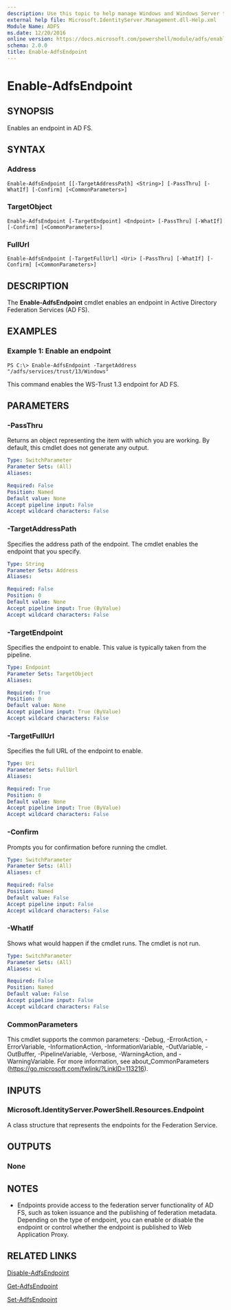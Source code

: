 ```yaml
---
description: Use this topic to help manage Windows and Windows Server technologies with Windows PowerShell.
external help file: Microsoft.IdentityServer.Management.dll-Help.xml
Module Name: ADFS
ms.date: 12/20/2016
online version: https://docs.microsoft.com/powershell/module/adfs/enable-adfsendpoint?view=windowsserver2019-ps&wt.mc_id=ps-gethelp
schema: 2.0.0
title: Enable-AdfsEndpoint
---
```


# Enable-AdfsEndpoint

## SYNOPSIS
Enables an endpoint in AD FS.

## SYNTAX

### Address
```
Enable-AdfsEndpoint [[-TargetAddressPath] <String>] [-PassThru] [-WhatIf] [-Confirm] [<CommonParameters>]
```

### TargetObject
```
Enable-AdfsEndpoint [-TargetEndpoint] <Endpoint> [-PassThru] [-WhatIf] [-Confirm] [<CommonParameters>]
```

### FullUrl
```
Enable-AdfsEndpoint [-TargetFullUrl] <Uri> [-PassThru] [-WhatIf] [-Confirm] [<CommonParameters>]
```

## DESCRIPTION
The **Enable-AdfsEndpoint** cmdlet enables an endpoint in Active Directory Federation Services (AD FS).

## EXAMPLES

### Example 1: Enable an endpoint
```
PS C:\> Enable-AdfsEndpoint -TargetAddress "/adfs/services/trust/13/Windows"
```

This command enables the WS-Trust 1.3 endpoint for AD FS.

## PARAMETERS

### -PassThru
Returns an object representing the item with which you are working.
By default, this cmdlet does not generate any output.

```yaml
Type: SwitchParameter
Parameter Sets: (All)
Aliases: 

Required: False
Position: Named
Default value: None
Accept pipeline input: False
Accept wildcard characters: False
```

### -TargetAddressPath
Specifies the address path of the endpoint.
The cmdlet enables the endpoint that you specify.

```yaml
Type: String
Parameter Sets: Address
Aliases: 

Required: False
Position: 0
Default value: None
Accept pipeline input: True (ByValue)
Accept wildcard characters: False
```

### -TargetEndpoint
Specifies the endpoint to enable.
This value is typically taken from the pipeline.

```yaml
Type: Endpoint
Parameter Sets: TargetObject
Aliases: 

Required: True
Position: 0
Default value: None
Accept pipeline input: True (ByValue)
Accept wildcard characters: False
```

### -TargetFullUrl
Specifies the full URL of the endpoint to enable.

```yaml
Type: Uri
Parameter Sets: FullUrl
Aliases: 

Required: True
Position: 0
Default value: None
Accept pipeline input: True (ByValue)
Accept wildcard characters: False
```

### -Confirm
Prompts you for confirmation before running the cmdlet.

```yaml
Type: SwitchParameter
Parameter Sets: (All)
Aliases: cf

Required: False
Position: Named
Default value: False
Accept pipeline input: False
Accept wildcard characters: False
```

### -WhatIf
Shows what would happen if the cmdlet runs.
The cmdlet is not run.

```yaml
Type: SwitchParameter
Parameter Sets: (All)
Aliases: wi

Required: False
Position: Named
Default value: False
Accept pipeline input: False
Accept wildcard characters: False
```

### CommonParameters
This cmdlet supports the common parameters: -Debug, -ErrorAction, -ErrorVariable, -InformationAction, -InformationVariable, -OutVariable, -OutBuffer, -PipelineVariable, -Verbose, -WarningAction, and -WarningVariable. For more information, see about_CommonParameters (https://go.microsoft.com/fwlink/?LinkID=113216).

## INPUTS

### Microsoft.IdentityServer.PowerShell.Resources.Endpoint
A class structure that represents the endpoints for the Federation Service.

## OUTPUTS

### None

## NOTES
* Endpoints provide access to the federation server functionality of AD FS, such as token issuance and the publishing of federation metadata. Depending on the type of endpoint, you can enable or disable the endpoint or control whether the endpoint is published to Web Application Proxy.

## RELATED LINKS

[Disable-AdfsEndpoint](./Disable-AdfsEndpoint.md)

[Get-AdfsEndpoint](./Get-AdfsEndpoint.md)

[Set-AdfsEndpoint](./Set-AdfsEndpoint.md)


